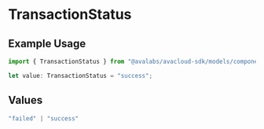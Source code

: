 # TransactionStatus

## Example Usage

```typescript
import { TransactionStatus } from "@avalabs/avacloud-sdk/models/components";

let value: TransactionStatus = "success";
```

## Values

```typescript
"failed" | "success"
```